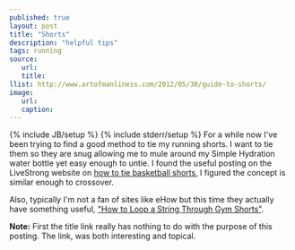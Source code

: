 ```yaml
---
published: true
layout: post
title: "Shorts"
description: "helpful tips"
tags: running
source:
   url:
   title:
llist: http://www.artofmanliness.com/2012/05/30/guide-to-shorts/
image:
   url:
   caption:
---
```

{% include JB/setup %}
{% include stderr/setup %}
For a while now I've been trying to find a good method to tie my running shorts. I want to tie them so they are snug allowing me to mule around my Simple Hydration water bottle yet easy enough to untie. I found the useful posting on the LiveStrong website on [how to tie basketball shorts][liveStrong], I figured the concept is similar enough to crossover.

Also, typically I'm not a fan of sites like eHow but this time they actually have something useful, ["How to Loop a String Through Gym Shorts"][eHow].

**Note:** First the title link really has nothing to do with the purpose of this posting. The link, was both interesting and topical.

[liveStrong]: http://www.livestrong.com/article/417514-how-to-tie-basketball-shorts/
[eHow]: http://www.ehow.com/how_5924464_loop-string-through-gym-shorts.html "How to Loop a String Through Gym Shorts"
